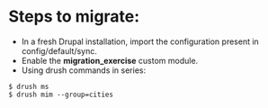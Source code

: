 # Steps to migrate:
* In a fresh Drupal installation, import the configuration present in config/default/sync.
* Enable the **migration_exercise** custom module.
* Using drush commands in series:
```
$ drush ms
$ drush mim --group=cities
```
